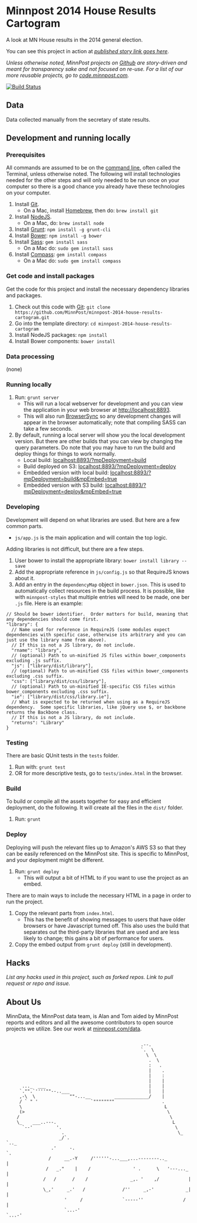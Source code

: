 # Minnpost 2014 House Results Cartogram

A look at MN House results in the 2014 general election.

You can see this project in action at *[published story link goes here]()*.

*Unless otherwise noted, MinnPost projects on [Github](https://github.com/minnpost) are story-driven and meant for transparency sake and not focused on re-use.  For a list of our more reusable projects, go to [code.minnpost.com](http://code.minnpost.com).*

[![Build Status](https://travis-ci.org/MinnPost/minnpost-2014-house-results-cartogram.svg?branch=master)](https://travis-ci.org/MinnPost/minnpost-2014-house-results-cartogram)

## Data

Data collected manually from the secretary of state results.

## Development and running locally

### Prerequisites

All commands are assumed to be on the [command line](http://en.wikipedia.org/wiki/Command-line_interface), often called the Terminal, unless otherwise noted.  The following will install technologies needed for the other steps and will only needed to be run once on your computer so there is a good chance you already have these technologies on your computer.

1. Install [Git](http://git-scm.com/).
    * On a Mac, install [Homebrew](http://brew.sh/), then do: `brew install git`
1. Install [NodeJS](http://nodejs.org/).
    * On a Mac, do: `brew install node`
1. Install [Grunt](http://gruntjs.com/): `npm install -g grunt-cli`
1. Install [Bower](http://bower.io/): `npm install -g bower`
1. Install [Sass](http://sass-lang.com/): `gem install sass`
    * On a Mac do: `sudo gem install sass`
1. Install [Compass](http://compass-style.org/): `gem install compass`
    * On a Mac do: `sudo gem install compass`

### Get code and install packages

Get the code for this project and install the necessary dependency libraries and packages.

1. Check out this code with [Git](http://git-scm.com/): `git clone https://github.com/MinnPost/minnpost-2014-house-results-cartogram.git`
1. Go into the template directory: `cd minnpost-2014-house-results-cartogram`
1. Install NodeJS packages: `npm install`
1. Install Bower components: `bower install`

### Data processing

(none)

### Running locally

1. Run: `grunt server`
    * This will run a local webserver for development and you can view the application in your web browser at [http://localhost:8893](http://localhost:8893).
    * This will also run [BrowserSync](http://www.browsersync.io/) so any development changes will appear in the browser automatically; note that compiling SASS can take a few seconds.
1. By default, running a local server will show you the local development version.  But there are other builds that you can view by changing the query parameters.  Do note that you may have to run the build and deploy things for things to work normally.
    * Local build: [localhost:8893/?mpDeployment=build](http://localhost:8893/?mpDeployment=build)
    * Build deployed on S3: [localhost:8893/?mpDeployment=deploy](http://localhost:8893/?mpDeployment=deploy)
    * Embedded version with local build: [localhost:8893/?mpDeployment=build&mpEmbed=true](http://localhost:8893/?mpDeployment=build&mpEmbed=true)
    * Embedded version with S3 build: [localhost:8893/?mpDeployment=deploy&mpEmbed=true](http://localhost:8893/?mpDeployment=deploy&mpEmbed=true)

### Developing

Development will depend on what libraries are used.  But here are a few common parts.

* `js/app.js` is the main application and will contain the top logic.

Adding libraries is not difficult, but there are a few steps.

1. User bower to install the appropriate library: `bower install library --save`
1. Add the appropriate reference in `js/config.js` so that RequireJS knows about it.
1. Add an entry in the `dependencyMap` object in `bower.json`.  This is used to automatically collect resources in the build process.  It is possible, like with `minnpost-styles` that multiple entries will need to be made, one ber `.js` file.  Here is an example:

```
// Should be bower identifier.  Order matters for build, meaning that any dependencies should come first.
"library": {
  // Name used for reference in RequireJS (some modules expect dependencies with specific case, otherwise its arbitrary and you can just use the library name from above).
  // If this is not a JS library, do not include.
  "rname": "library",
  // (optional) Path to un-minified JS files within bower_components excluding .js suffix.
  "js": ["library/dist/library"],
  // (optional) Path to un-minified CSS files within bower_components excluding .css suffix.
  "css": ["library/dist/css/library"],
  // (optional) Path to un-minified IE-specific CSS files within bower_components excluding .css suffix.
  "ie": ["library/dist/css/library.ie"],
  // What is expected to be returned when using as a RequireJS dependency.  Some specific libraries, like jQuery use $, or backbone returns the Backbone class.
  // If this is not a JS library, do not include.
  "returns": "Library"
}
```

### Testing

There are basic QUnit tests in the `tests` folder.

1. Run with: `grunt test`
1. OR for more descriptive tests, go to `tests/index.html` in the browser.

### Build

To build or compile all the assets together for easy and efficient deployment, do the following.  It will create all the files in the `dist/` folder.

1. Run: `grunt`

### Deploy

Deploying will push the relevant files up to Amazon's AWS S3 so that they can be easily referenced on the MinnPost site.  This is specific to MinnPost, and your deployment might be different.

1. Run: `grunt deploy`
    * This will output a bit of HTML to if you want to use the project as an embed.

There are to main ways to include the necessary HTML in a page in order to run the project.

1. Copy the relevant parts from `index.html`.
    * This has the benefit of showing messages to users that have older browsers or have Javascript turned off.  This also uses the build that separates out the third-party libraries that are used and are less likely to change; this gains a bit of performance for users.
1. Copy the embed output from `grunt deploy` (still in development).

## Hacks

*List any hacks used in this project, such as forked repos.  Link to pull request or repo and issue.*

## About Us

MinnData, the MinnPost data team, is Alan and Tom aided by MinnPost reports and editors and all the awesome contributors to open source projects we utilize.  See our work at [minnpost.com/data](http://minnpost.com/data).

```

                                                   .--.
                                                   `.  \
                                                     \  \
                                                      .  \
                                                      :   .
                                                      |    .
                                                      |    :
                                                      |    |
      ..._  ___                                       |    |
     `."".`''''""--..___                              |    |
     ,-\  \             ""-...__         _____________/    |
     / ` " '                    `""""""""                  .
     \                                                      L
     (>                                                      \
    /                                                         \
    \_    ___..---.                                            L
      `--'         '.                                           \
                     .                                           \_
                    _/`.                                           `.._
                 .'     -.                                             `.
                /     __.-Y     /''''''-...___,...--------.._            |
               /   _."    |    /                ' .      \   '---..._    |
              /   /      /    /                _,. '    ,/           |   |
              \_,'     _.'   /              /''     _,-'            _|   |
                      '     /               `-----''               /     |
                      `...-'                                       `...-'

```
